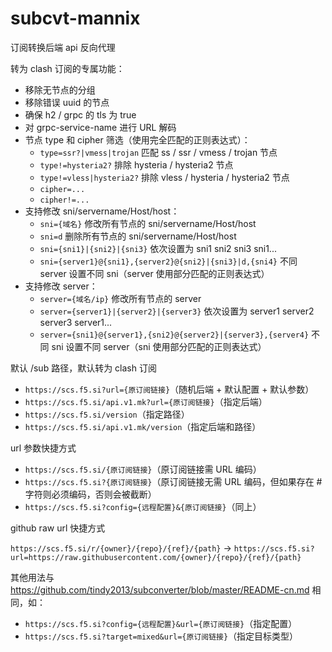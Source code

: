 # subcvt-mannix

订阅转换后端 api 反向代理

转为 clash 订阅的专属功能：

- 移除无节点的分组
- 移除错误 uuid 的节点
- 确保 h2 / grpc 的 tls 为 true
- 对 grpc-service-name 进行 URL 解码
- 节点 type 和 cipher 筛选（使用完全匹配的正则表达式）：
  - `type=ssr?|vmess|trojan` 匹配 ss / ssr / vmess / trojan 节点
  - `type!=hysteria2?` 排除 hysteria / hysteria2 节点
  - `type!=vless|hysteria2?` 排除 vless / hysteria / hysteria2  节点
  - `cipher=...`
  - `cipher!=...`
- 支持修改 sni/servername/Host/host：
  - `sni={域名}` 修改所有节点的 sni/servername/Host/host
  - `sni=d` 删除所有节点的 sni/servername/Host/host
  - `sni={sni1}|{sni2}|{sni3}` 依次设置为 sni1 sni2 sni3 sni1...
  - `sni={server1}@{sni1},{server2}@{sni2}|{sni3}|d,{sni4}` 不同 server 设置不同 sni（server 使用部分匹配的正则表达式）
- 支持修改 server：
  - `server={域名/ip}` 修改所有节点的 server
  - `server={server1}|{server2}|{server3}` 依次设置为 server1 server2 server3 server1...
  - `server={sni1}@{server1},{sni2}@{server2}|{server3},{server4}` 不同 sni 设置不同 server（sni 使用部分匹配的正则表达式）

默认 /sub 路径，默认转为 clash 订阅

- `https://scs.f5.si?url={原订阅链接}`（随机后端 + 默认配置 + 默认参数）
- `https://scs.f5.si/api.v1.mk?url={原订阅链接}`（指定后端）
- `https://scs.f5.si/version`（指定路径）
- `https://scs.f5.si/api.v1.mk/version`（指定后端和路径）

url 参数快捷方式

- `https://scs.f5.si/{原订阅链接}`（原订阅链接需 URL 编码）
- `https://scs.f5.si?{原订阅链接}`（原订阅链接无需 URL 编码，但如果存在 # 字符则必须编码，否则会被截断）
- `https://scs.f5.si?config={远程配置}&{原订阅链接}`（同上）

github raw url 快捷方式

`https://scs.f5.si/r/{owner}/{repo}/{ref}/{path}` -> `https://scs.f5.si?url=https://raw.githubusercontent.com/{owner}/{repo}/{ref}/{path}`

其他用法与 https://github.com/tindy2013/subconverter/blob/master/README-cn.md 相同，如：

- `https://scs.f5.si?config={远程配置}&url={原订阅链接}`（指定配置）
- `https://scs.f5.si?target=mixed&url={原订阅链接}`（指定目标类型）
